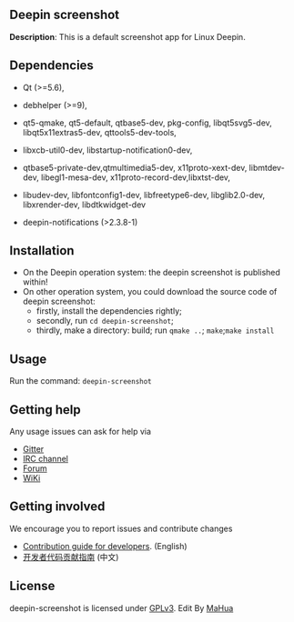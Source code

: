 ## Deepin screenshot

**Description**: This is a default screenshot app for Linux Deepin.

## Dependencies
- Qt (>=5.6),
- debhelper (>=9),
- qt5-qmake, qt5-default, qtbase5-dev, pkg-config, libqt5svg5-dev, libqt5x11extras5-dev, qttools5-dev-tools,
- libxcb-util0-dev, libstartup-notification0-dev,
- qtbase5-private-dev,qtmultimedia5-dev, x11proto-xext-dev, libmtdev-dev, libegl1-mesa-dev, x11proto-record-dev,libxtst-dev,
- libudev-dev, libfontconfig1-dev, libfreetype6-dev, libglib2.0-dev, libxrender-dev, libdtkwidget-dev

- deepin-notifications (>2.3.8-1)

## Installation

- On the Deepin operation system: the deepin screenshot is published within!
- On other operation system, you could download the source code of deepin screenshot:
    - firstly, install the dependencies rightly;
    - secondly, run `cd deepin-screenshot`;
    - thirdly, make a directory: build; run `qmake ..`; `make`;`make install`

## Usage
Run the command: `deepin-screenshot`

## Getting help

Any usage issues can ask for help via

* [Gitter](https://gitter.im/orgs/linuxdeepin/rooms)
* [IRC channel](https://webchat.freenode.net/?channels=deepin)
* [Forum](https://bbs.deepin.org)
* [WiKi](https://wiki.deepin.org/)

## Getting involved

We encourage you to report issues and contribute changes

* [Contribution guide for developers](https://github.com/linuxdeepin/developer-center/wiki/Contribution-Guidelines-for-Developers-en). (English)
* [开发者代码贡献指南](https://github.com/linuxdeepin/developer-center/wiki/Contribution-Guidelines-for-Developers) (中文)

## License

deepin-screenshot is licensed under [GPLv3](LICENSE).
Edit By [MaHua](http://mahua.jser.me)
